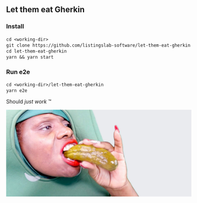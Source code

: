 
## Let them eat Gherkin

### Install

```
cd <working-dir>
git clone https://github.com/listingslab-software/let-them-eat-gherkin
cd let-them-eat-gherkin
yarn && yarn start
```

### Run e2e

```
cd <working-dir>/let-them-eat-gherkin
yarn e2e
```

Should _just work_ &trade;

![Let them eat Gherkin App](./public/jpg/let-them-eat-gherkin.jpg)
